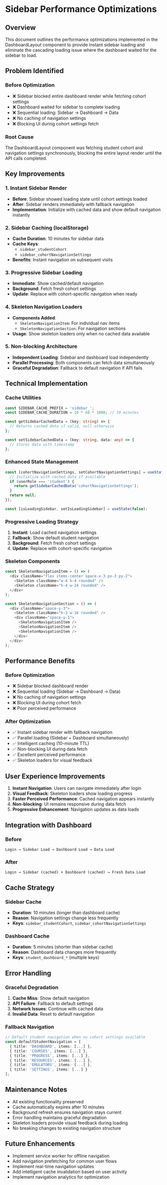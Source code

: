 # Sidebar Performance Optimizations

## Overview
This document outlines the performance optimizations implemented in the DashboardLayout component to provide instant sidebar loading and eliminate the cascading loading issue where the dashboard waited for the sidebar to load.

## Problem Identified

### Before Optimization
- ❌ Sidebar blocked entire dashboard render while fetching cohort settings
- ❌ Dashboard waited for sidebar to complete loading
- ❌ Sequential loading: Sidebar → Dashboard → Data
- ❌ No caching of navigation settings
- ❌ Blocking UI during cohort settings fetch

### Root Cause
The DashboardLayout component was fetching student cohort and navigation settings synchronously, blocking the entire layout render until the API calls completed.

## Key Improvements

### 1. Instant Sidebar Render
- **Before**: Sidebar showed loading state until cohort settings loaded
- **After**: Sidebar renders immediately with fallback navigation
- **Implementation**: Initialize with cached data and show default navigation instantly

### 2. Sidebar Caching (localStorage)
- **Cache Duration**: 10 minutes for sidebar data
- **Cache Keys**: 
  - `sidebar_studentCohort`
  - `sidebar_cohortNavigationSettings`
- **Benefits**: Instant navigation on subsequent visits

### 3. Progressive Sidebar Loading
- **Immediate**: Show cached/default navigation
- **Background**: Fetch fresh cohort settings
- **Update**: Replace with cohort-specific navigation when ready

### 4. Skeleton Navigation Loaders
- **Components Added**:
  - `SkeletonNavigationItem`: For individual nav items
  - `SkeletonNavigationSection`: For navigation sections
- **Usage**: Show skeleton loaders only when no cached data available

### 5. Non-blocking Architecture
- **Independent Loading**: Sidebar and dashboard load independently
- **Parallel Processing**: Both components can fetch data simultaneously
- **Graceful Degradation**: Fallback to default navigation if API fails

## Technical Implementation

### Cache Utilities
```typescript
const SIDEBAR_CACHE_PREFIX = 'sidebar_';
const SIDEBAR_CACHE_DURATION = 10 * 60 * 1000; // 10 minutes

const getSidebarCachedData = (key: string) => {
  // Returns cached data if valid, null otherwise
};

const setSidebarCachedData = (key: string, data: any) => {
  // Stores data with timestamp
};
```

### Enhanced State Management
```typescript
const [cohortNavigationSettings, setCohortNavigationSettings] = useState<any>(() => {
  // Initialize with cached data if available
  if (userRole === 'student') {
    return getSidebarCachedData('cohortNavigationSettings');
  }
  return null;
});

const [isLoadingSidebar, setIsLoadingSidebar] = useState(false);
```

### Progressive Loading Strategy
1. **Instant**: Load cached navigation settings
2. **Fallback**: Show default student navigation
3. **Background**: Fetch fresh cohort settings
4. **Update**: Replace with cohort-specific navigation

### Skeleton Components
```typescript
const SkeletonNavigationItem = () => (
  <div className="flex items-center space-x-3 px-3 py-2">
    <Skeleton className="w-4 h-4 rounded" />
    <Skeleton className="h-4 w-24 rounded" />
  </div>
);

const SkeletonNavigationSection = () => (
  <div className="space-y-3">
    <Skeleton className="h-3 w-16 rounded" />
    <div className="space-y-1">
      <SkeletonNavigationItem />
      <SkeletonNavigationItem />
      <SkeletonNavigationItem />
    </div>
  </div>
);
```

## Performance Benefits

### Before Optimization
- ❌ Sidebar blocked dashboard render
- ❌ Sequential loading (Sidebar → Dashboard → Data)
- ❌ No caching of navigation settings
- ❌ Blocking UI during cohort fetch
- ❌ Poor perceived performance

### After Optimization
- ✅ Instant sidebar render with fallback navigation
- ✅ Parallel loading (Sidebar + Dashboard simultaneously)
- ✅ Intelligent caching (10-minute TTL)
- ✅ Non-blocking UI during data fetch
- ✅ Excellent perceived performance
- ✅ Skeleton loaders for visual feedback

## User Experience Improvements

1. **Instant Navigation**: Users can navigate immediately after login
2. **Visual Feedback**: Skeleton loaders show loading progress
3. **Faster Perceived Performance**: Cached navigation appears instantly
4. **Non-blocking**: UI remains responsive during data fetch
5. **Progressive Enhancement**: Navigation updates as data loads

## Integration with Dashboard

### Before
```
Login → Sidebar Load → Dashboard Load → Data Load
```

### After
```
Login → Sidebar (cached) + Dashboard (cached) → Fresh Data Load
```

## Cache Strategy

### Sidebar Cache
- **Duration**: 10 minutes (longer than dashboard cache)
- **Reason**: Navigation settings change less frequently
- **Keys**: `sidebar_studentCohort`, `sidebar_cohortNavigationSettings`

### Dashboard Cache
- **Duration**: 5 minutes (shorter than sidebar cache)
- **Reason**: Dashboard data changes more frequently
- **Keys**: `student_dashboard_*` (multiple keys)

## Error Handling

### Graceful Degradation
1. **Cache Miss**: Show default navigation
2. **API Failure**: Fallback to default settings
3. **Network Issues**: Continue with cached data
4. **Invalid Data**: Reset to default navigation

### Fallback Navigation
```typescript
// Default student navigation when no cohort settings available
const defaultStudentNavigation = [
  { title: 'DASHBOARD', items: [...] },
  { title: 'COURSES', items: [...] },
  { title: 'PROGRESS', items: [...] },
  { title: 'RESOURCES', items: [...] },
  { title: 'EMULATORS', items: [...] },
  { title: 'SETTINGS', items: [...] }
];
```

## Maintenance Notes

- All existing functionality preserved
- Cache automatically expires after 10 minutes
- Background refresh ensures navigation stays current
- Error handling maintains graceful degradation
- Skeleton loaders provide visual feedback during loading
- No breaking changes to existing navigation structure

## Future Enhancements

- Implement service worker for offline navigation
- Add navigation prefetching for common user flows
- Implement real-time navigation updates
- Add intelligent cache invalidation based on user activity
- Implement navigation analytics for optimization
